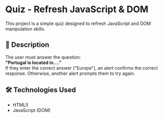 # Quiz - Refresh JavaScript & DOM

This project is a simple quiz designed to refresh JavaScript and DOM manipulation skills.

## 📌 Description

The user must answer the question:  
**"Portugal is located in...."**  
If they enter the correct answer ("Europe"), an alert confirms the correct response. Otherwise, another alert prompts them to try again.

## 🛠️ Technologies Used

- HTML5
- JavaScript (DOM)